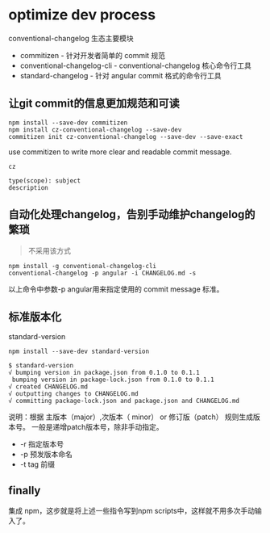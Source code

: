 # optimize dev process

conventional-changelog 生态主要模块

- commitizen - 针对开发者简单的 commit 规范
- conventional-changelog-cli - conventional-changelog 核心命令行工具
- standard-changelog - 针对 angular commit 格式的命令行工具

## 让git commit的信息更加规范和可读

```
npm install --save-dev commitizen
npm install cz-conventional-changelog --save-dev
commitizen init cz-conventional-changelog --save-dev --save-exact
```

use commitizen to write more clear and readable commit message.

```
cz
```

```
type(scope): subject
description
```

## 自动化处理changelog，告别手动维护changelog的繁琐

> 不采用该方式

```
npm install -g conventional-changelog-cli
conventional-changelog -p angular -i CHANGELOG.md -s
```

以上命令中参数-p angular用来指定使用的 commit message 标准。

## 标准版本化

standard-version

```
npm install --save-dev standard-version
```

```
$ standard-version
√ bumping version in package.json from 0.1.0 to 0.1.1
 bumping version in package-lock.json from 0.1.0 to 0.1.1
√ created CHANGELOG.md
√ outputting changes to CHANGELOG.md
√ committing package-lock.json and package.json and CHANGELOG.md
```
说明：根据 主版本（major）,次版本（ minor） or 修订版（patch） 规则生成版本号。
一般是递增patch版本号，除非手动指定。

- -r 指定版本号
- -p 预发版本命名
- -t tag 前缀

## finally
集成 npm，这步就是将上述一些指令写到npm scripts中，这样就不用多次手动输入了。
